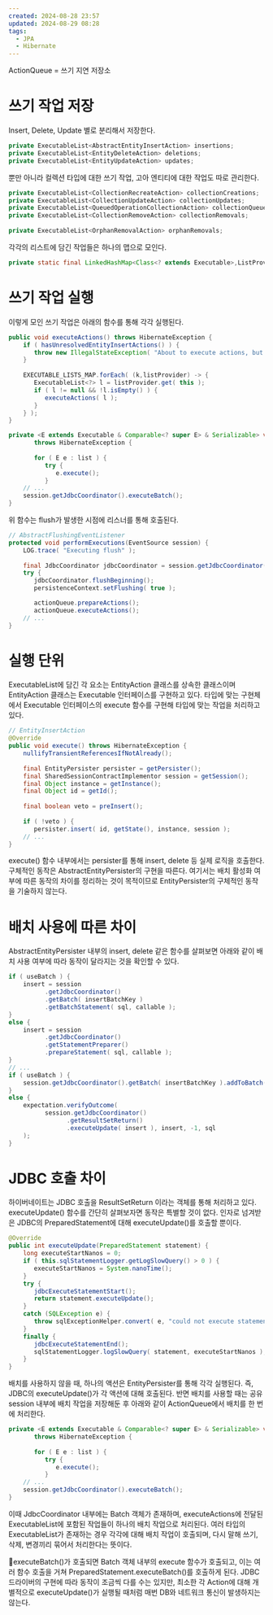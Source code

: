 ```yaml
---
created: 2024-08-28 23:57
updated: 2024-08-29 08:28
tags:
  - JPA
  - Hibernate
---
```

ActionQueue = 쓰기 지연 저장소
# 쓰기 작업 저장
Insert, Delete, Update 별로 분리해서 저장한다.
```java
private ExecutableList<AbstractEntityInsertAction> insertions;  
private ExecutableList<EntityDeleteAction> deletions;  
private ExecutableList<EntityUpdateAction> updates;
```

뿐만 아니라 컬렉션 타입에 대한 쓰기 작업, 고아 엔티티에 대한 작업도 따로 관리한다.
```java
private ExecutableList<CollectionRecreateAction> collectionCreations;  
private ExecutableList<CollectionUpdateAction> collectionUpdates;  
private ExecutableList<QueuedOperationCollectionAction> collectionQueuedOps;  
private ExecutableList<CollectionRemoveAction> collectionRemovals;  
  
private ExecutableList<OrphanRemovalAction> orphanRemovals;
```

각각의 리스트에 담긴 작업들은 하나의 맵으로 모인다.
```java
private static final LinkedHashMap<Class<? extends Executable>,ListProvider<?>> EXECUTABLE_LISTS_MAP;
```
# 쓰기 작업 실행
이렇게 모인 쓰기 작업은 아래의 함수를 통해 각각 실행된다.
```java
public void executeActions() throws HibernateException {  
    if ( hasUnresolvedEntityInsertActions() ) {  
       throw new IllegalStateException( "About to execute actions, but there are unresolved entity insert actions." );  
    }  
  
    EXECUTABLE_LISTS_MAP.forEach( (k,listProvider) -> {  
       ExecutableList<?> l = listProvider.get( this );  
       if ( l != null && !l.isEmpty() ) {  
          executeActions( l );  
       }  
    } );  
}

private <E extends Executable & Comparable<? super E> & Serializable> void executeActions(ExecutableList<E> list)  
       throws HibernateException {  
    
       for ( E e : list ) {  
          try {  
             e.execute();  
          }
	// ...
	session.getJdbcCoordinator().executeBatch();
}
```

위 함수는 flush가 발생한 시점에 리스너를 통해 호출된다.
```java
// AbstractFlushingEventListener
protected void performExecutions(EventSource session) {  
    LOG.trace( "Executing flush" );  
 
    final JdbcCoordinator jdbcCoordinator = session.getJdbcCoordinator();  
    try {  
       jdbcCoordinator.flushBeginning();  
       persistenceContext.setFlushing( true );  

       actionQueue.prepareActions();  
       actionQueue.executeActions();
	// ...
}
```
# 실행 단위
ExecutableList에 담긴 각 요소는 EntityAction 클래스를 상속한 클래스이며 EntityAction 클래스는 Executable 인터페이스를 구현하고 있다.
타입에 맞는 구현체에서 Executable 인터페이스의 execute 함수를 구현해 타입에 맞는 작업을 처리하고 있다.
```java
// EntityInsertAction
@Override  
public void execute() throws HibernateException {  
    nullifyTransientReferencesIfNotAlready();  
  
    final EntityPersister persister = getPersister();  
    final SharedSessionContractImplementor session = getSession();  
    final Object instance = getInstance();  
    final Object id = getId();  
  
    final boolean veto = preInsert();  
  
    if ( !veto ) {  
       persister.insert( id, getState(), instance, session );
	// ...
}
```

execute() 함수 내부에서는 persister를 통해 insert, delete 등 실제 로직을 호출한다. 구체적인 동작은 AbstractEntityPersister의 구현을 따른다. 여기서는 배치 활성화 여부에 따른 동작의 차이를 정리하는 것이 목적이므로 EntityPersister의 구체적인 동작을 기술하지 않는다.
# 배치 사용에 따른 차이
AbstractEntityPersister 내부의 insert, delete 같은 함수를 살펴보면 아래와 같이 배치 사용 여부에 따라 동작이 달라지는 것을 확인할 수 있다.
```java
if ( useBatch ) {  
    insert = session  
          .getJdbcCoordinator()  
          .getBatch( insertBatchKey )  
          .getBatchStatement( sql, callable );  
}  
else {  
    insert = session  
          .getJdbcCoordinator()  
          .getStatementPreparer()  
          .prepareStatement( sql, callable );  
}
// ...
if ( useBatch ) {  
    session.getJdbcCoordinator().getBatch( insertBatchKey ).addToBatch();  
}  
else {  
    expectation.verifyOutcome(  
          session.getJdbcCoordinator()  
                .getResultSetReturn()  
                .executeUpdate( insert ), insert, -1, sql  
    );  
}
```
# JDBC 호출 차이
하이버네이트는 JDBC 호출을 ResultSetReturn 이라는 객체를 통해 처리하고 있다. executeUpdate() 함수를 간단히 살펴보자면 동작은 특별할 것이 없다. 인자로 넘겨받은 JDBC의 PreparedStatement에 대해 executeUpdate()를 호출할 뿐이다.
```java
@Override  
public int executeUpdate(PreparedStatement statement) {  
    long executeStartNanos = 0;  
    if ( this.sqlStatementLogger.getLogSlowQuery() > 0 ) {  
       executeStartNanos = System.nanoTime();  
    }  
    try {  
       jdbcExecuteStatementStart();  
       return statement.executeUpdate();  
    }  
    catch (SQLException e) {  
       throw sqlExceptionHelper.convert( e, "could not execute statement" );  
    }  
    finally {  
       jdbcExecuteStatementEnd();  
       sqlStatementLogger.logSlowQuery( statement, executeStartNanos );  
    }  
}
```

배치를 사용하지 않을 때, 하나의 액션은 EntityPersister를 통해 각각 실행된다. 즉, JDBC의 executeUpdate()가 각 액션에 대해 호출된다.
반면 배치를 사용할 때는 공유 session 내부에 배치 작업을 저장해둔 후 아래와 같이 ActionQueue에서 배치를 한 번에 처리한다.
```java
private <E extends Executable & Comparable<? super E> & Serializable> void executeActions(ExecutableList<E> list)  
       throws HibernateException {  
    
       for ( E e : list ) {  
          try {  
             e.execute();  
          }
	// ...
	session.getJdbcCoordinator().executeBatch();
}
```

이때 JdbcCoordinator 내부에는 Batch 객체가 존재하며, executeActions에 전달된 ExecutableList에 포함된 작업들이 하나의 배치 작업으로 처리된다.
여러 타입의 ExecutableList가 존재하는 경우 각각에 대해 배치 작업이 호출되며, 다시 말해 쓰기, 삭제, 변경끼리 묶어서 처리한다는 뜻이다.

executeBatch()가 호출되면 Batch 객체 내부의 execute 함수가 호출되고, 이는 여러 함수 호출을 거쳐 PreparedStatement.executeBatch()를 호출하게 된다.
JDBC 드라이버의 구현에 따라 동작이 조금씩 다를 수는 있지만, 최소한 각 Action에 대해 개별적으로 executeUpdate()가 실행될 때처럼 매번 DB와 네트워크 통신이 발생하지는 않는다.